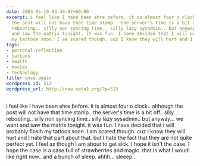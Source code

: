 ```yaml
---
date: 2003-05-19 03:49:07+00:00
excerpt: i feel like I have been ehre before. it is almost four o clock.. although
  the post will not have that time stamp.. the server's time is a bit off.. silly
  rebooting.. silly non syncing time.. silly lazy sysadmin.. but anyway... we went
  and saw the matrix tonight. it was fun. I have decided that I will probably finsih
  my tattoos soon. I am scared though. cuz I know they will hurt and I hate that p...
tags:
- personal-reflection
- tattoos
- health
- movies
- technology
title: once again
wordpress_id: 513
wordpress_url: http://new.nata2.org/?p=513
---
```


i feel like I have been ehre before. it is almost four o clock.. although the post will not have that time stamp.. the server's time is a bit off.. silly rebooting.. silly non syncing time.. silly lazy sysadmin.. but anyway... we went and saw the matrix tonight. it was fun. I have decided that I will probably finsih my tattoos soon. I am scared though. cuz I know they will hurt and I hate that part about that. but I hate the fact that they are not quite perfect yet. I feel as though I am about to get sick. I hope it isn't the case. I hope the case is a case full of strawberries and magic. that is what I woudl like right now.. and a bunch of sleep. ahhh... sleeep..